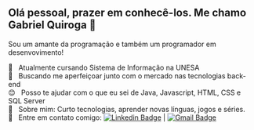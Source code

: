 ## Olá pessoal, prazer em conhecê-los. Me chamo Gabriel Quiroga 👋

Sou um amante da programação e também um programador em desenvovimento!

 :book:  &nbsp; Atualmente cursando Sistema de Informação na UNESA
 <br/> :purple_heart: &nbsp; Buscando me aperfeiçoar junto com o mercado nas tecnologias back-end
 <br/> :blush: &nbsp; Posso te ajudar com o que eu sei de Java, Javascript, HTML, CSS e SQL Server
 <br/> 💬  &nbsp; Sobre mim: Curto tecnologias, aprender novas línguas, jogos e séries.
 <br/> :email: &nbsp; Entre em contato comigo: [![Linkedin Badge](https://img.shields.io/badge/-GabrielQuiroga-blue?style=flat-square&logo=Linkedin&logoColor=white&link=https://www.linkedin.com/in/gabriel-quiroga-1b160b152/)](https://www.linkedin.com/in/gabriel-quiroga-1b160b152/) 
| 
[![Gmail Badge](https://img.shields.io/badge/-tgmarinho@gmail.com-c14438?style=flat-square&logo=Gmail&logoColor=white&link=mailto:gb.quiroga20@gmail.com)](mailto:gb.quiroga20@gmail.com)
